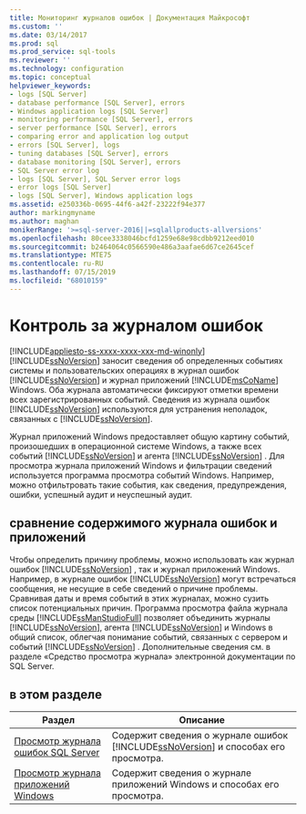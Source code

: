 ```yaml
---
title: Мониторинг журналов ошибок | Документация Майкрософт
ms.custom: ''
ms.date: 03/14/2017
ms.prod: sql
ms.prod_service: sql-tools
ms.reviewer: ''
ms.technology: configuration
ms.topic: conceptual
helpviewer_keywords:
- logs [SQL Server]
- database performance [SQL Server], errors
- Windows application logs [SQL Server]
- monitoring performance [SQL Server], errors
- server performance [SQL Server], errors
- comparing error and application log output
- errors [SQL Server], logs
- tuning databases [SQL Server], errors
- database monitoring [SQL Server], errors
- SQL Server error log
- logs [SQL Server], SQL Server error logs
- error logs [SQL Server]
- logs [SQL Server], Windows application logs
ms.assetid: e250336b-0695-44f6-a42f-23222f94e377
author: markingmyname
ms.author: maghan
monikerRange: '>=sql-server-2016||=sqlallproducts-allversions'
ms.openlocfilehash: 80cee3338046bcfd1259e68e98cdbb9212eed010
ms.sourcegitcommit: b2464064c0566590e486a3aafae6d67ce2645cef
ms.translationtype: MTE75
ms.contentlocale: ru-RU
ms.lasthandoff: 07/15/2019
ms.locfileid: "68010159"
---
```

# <a name="monitoring-the-error-logs"></a>Контроль за журналом ошибок
[!INCLUDE[appliesto-ss-xxxx-xxxx-xxx-md-winonly](../../includes/appliesto-ss-xxxx-xxxx-xxx-md-winonly.md)]
  [!INCLUDE[ssNoVersion](../../includes/ssnoversion-md.md)] заносит сведения об определенных событиях системы и пользовательских операциях в журнал ошибок [!INCLUDE[ssNoVersion](../../includes/ssnoversion-md.md)] и журнал приложений [!INCLUDE[msCoName](../../includes/msconame-md.md)] Windows. Оба журнала автоматически фиксируют отметки времени всех зарегистрированных событий. Сведения из журнала ошибок [!INCLUDE[ssNoVersion](../../includes/ssnoversion-md.md)] используются для устранения неполадок, связанных с [!INCLUDE[ssNoVersion](../../includes/ssnoversion-md.md)].  
  
 Журнал приложений Windows предоставляет общую картину событий, произошедших в операционной системе Windows, а также всех событий [!INCLUDE[ssNoVersion](../../includes/ssnoversion-md.md)] и агента [!INCLUDE[ssNoVersion](../../includes/ssnoversion-md.md)] . Для просмотра журнала приложений Windows и фильтрации сведений используется программа просмотра событий Windows. Например, можно отфильтровать такие события, как сведения, предупреждения, ошибки, успешный аудит и неуспешный аудит.  
  
## <a name="comparing-error-and-application-log-output"></a>сравнение содержимого журнала ошибок и приложений  
 Чтобы определить причину проблемы, можно использовать как журнал ошибок [!INCLUDE[ssNoVersion](../../includes/ssnoversion-md.md)] , так и журнал приложений Windows. Например, в журнале ошибок [!INCLUDE[ssNoVersion](../../includes/ssnoversion-md.md)] могут встречаться сообщения, не несущие в себе сведений о причине проблемы. Сравнивая даты и время событий в этих журналах, можно сузить список потенциальных причин. Программа просмотра файла журнала среды [!INCLUDE[ssManStudioFull](../../includes/ssmanstudiofull-md.md)] позволяет объединить журналы [!INCLUDE[ssNoVersion](../../includes/ssnoversion-md.md)], агента [!INCLUDE[ssNoVersion](../../includes/ssnoversion-md.md)] и Windows в общий список, облегчая понимание событий, связанных с сервером и событий [!INCLUDE[ssNoVersion](../../includes/ssnoversion-md.md)] . Дополнительные сведения см. в разделе «Средство просмотра журнала» электронной документации по SQL Server.  
  
## <a name="in-this-section"></a>в этом разделе  
  
|Раздел|Описание|  
|-----------|-----------------|  
|[Просмотр журнала ошибок SQL Server](../../tools/configuration-manager/viewing-the-sql-server-error-log.md)|Содержит сведения о журнале ошибок [!INCLUDE[ssNoVersion](../../includes/ssnoversion-md.md)] и способах его просмотра.|  
|[Просмотр журнала приложений Windows](../../tools/configuration-manager/viewing-the-windows-application-log.md)|Содержит сведения о журнале приложений Windows и способах его просмотра.|  
  
  
